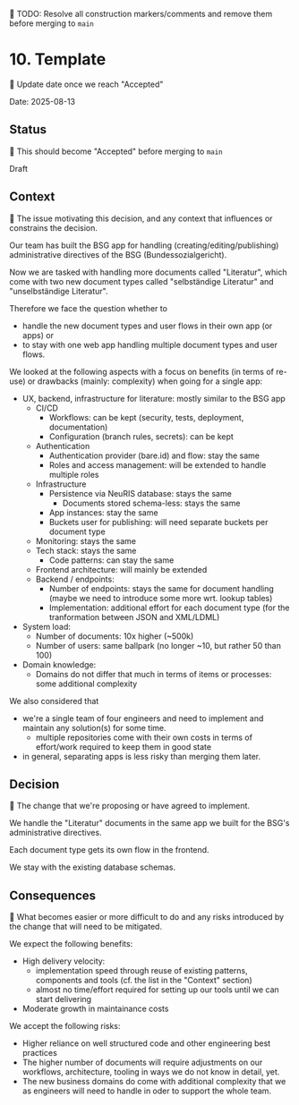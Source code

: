 🚧 TODO: Resolve all construction markers/comments and remove them before merging to `main`

# 10. Template

🚧 Update date once we reach "Accepted"

Date: 2025-08-13

## Status

🚧 This should become "Accepted" before merging to `main`

Draft 

## Context

🚧 The issue motivating this decision, and any context that influences or constrains the decision.

Our team has built the BSG app for handling (creating/editing/publishing) administrative directives of the BSG (Bundessozialgericht).

Now we are tasked with handling more documents called "Literatur", which come with two new document types called "selbständige Literatur" and "unselbständige Literatur".

Therefore we face the question whether to
 * handle the new document types and user flows in their own app (or apps) or 
 * to stay with one web app handling multiple document types and user flows.

We looked at the following aspects with a focus on benefits (in terms of re-use) or drawbacks (mainly: complexity) when going for a single app:

- UX, backend, infrastructure for literature: mostly similar to the BSG app
  - CI/CD 
    - Workflows: can be kept (security, tests, deployment, documentation)
    - Configuration (branch rules, secrets): can be kept
  - Authentication
    - Authentication provider (bare.id) and flow: stay the same
    - Roles and access management: will be extended to handle multiple roles
  - Infrastructure
    - Persistence via NeuRIS database: stays the same
      - Documents stored schema-less: stays the same
    - App instances:  stay the same
    - Buckets user for publishing: will need separate buckets per document type
  - Monitoring: stays the same
  - Tech stack: stays the same
    - Code patterns: can stay the same
  - Frontend architecture: will mainly be extended
  - Backend / endpoints: 
    - Number of endpoints: stays the same for document handling (maybe we need to introduce some more wrt. lookup tables)
    - Implementation: additional effort for each document type (for the tranformation between JSON and XML/LDML)
- System load:
  - Number of documents: 10x higher (~500k)
  - Number of users: same ballpark (no longer ~10, but rather 50 than 100)
- Domain knowledge:
  - Domains do not differ that much in terms of items or processes: some additional complexity

We also considered that
- we're a single team of four engineers and need to implement and maintain any solution(s) for some time.
  - multiple repositories come with their own costs in terms of effort/work required to keep them in good state
- in general, separating apps is less risky than merging them later.

## Decision

🚧 The change that we're proposing or have agreed to implement.

We handle the "Literatur" documents in the same app we built for the BSG's administrative directives.

Each document type gets its own flow in the frontend.

We stay with the existing database schemas.

## Consequences

🚧 What becomes easier or more difficult to do and any risks introduced by the change that will need to be mitigated.

We expect the following benefits:
- High delivery velocity:
  - implementation speed through reuse of existing patterns, components and tools (cf. the list in the "Context" section)
  - almost no time/effort required for setting up our tools until we can start delivering
- Moderate growth in maintainance costs

We accept the following risks:
- Higher reliance on well structured code and other engineering best practices
- The higher number of documents will require adjustments on our workflows, architecture, tooling in ways we do not know in detail, yet.
- The new business domains do come with additional complexity that we as engineers will need to handle in oder to support the whole team.
